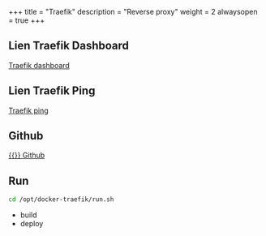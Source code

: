 +++
title = "Traefik"
description = "Reverse proxy"
weight = 2
alwaysopen = true
+++
## Lien Traefik Dashboard
<a href="http://traefik.services.alin.be/" target="new"> Traefik dashboard</a>

## Lien Traefik Ping
<a href="http://traefik.services.alin.be/ping" target="new"> Traefik ping</a>

## Github

<a href="https://github.com/patrickalin/docker-traefik" target="_blank">{{<icon fa-git>}} Github</a>

## Run

```bash
cd /opt/docker-traefik/run.sh
```

- build
- deploy

